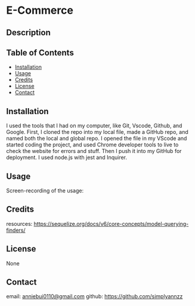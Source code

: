 # E-Commerce

## Description



## Table of Contents

- [Installation](#installation)
- [Usage](#usage)
- [Credits](#credits)
- [License](#license)
- [Contact](#contact)

## Installation

I used the tools that I had on my computer, like Git, Vscode, Github, and Google. First, I cloned the repo into my local file, made a GitHub repo, and named both the local and global repo. I opened the file in my VScode and started coding the project, and used Chrome developer tools to live to check the website for errors and stuff. Then I push it into my GitHub for deployment. I used node.js with jest and Inquirer.

## Usage

Screen-recording of the usage:


## Credits

resources:
https://sequelize.org/docs/v6/core-concepts/model-querying-finders/

## License

None

## Contact

email: anniebui0110@gmail.com
github: https://github.com/simplyannzz